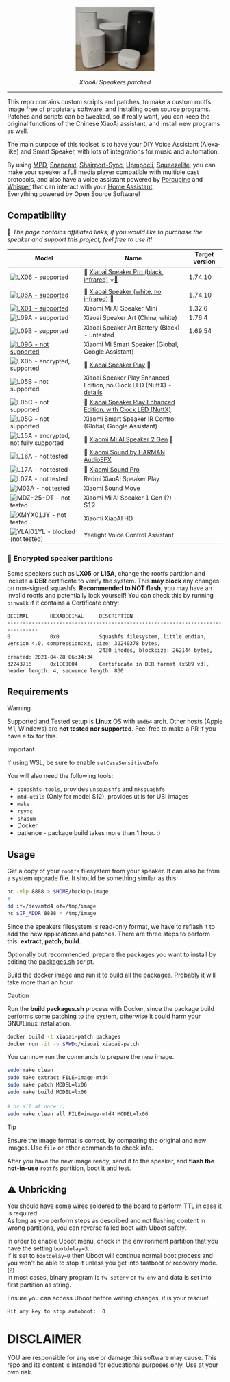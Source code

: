 
<p align="center">
  <img src="research/speakers.jpg" alt="XiaoAi Speakers" style="height: 150px;">
</p>
<p align="center">
  <i>XiaoAi Speakers patched</i>
</p>

------------

This repo contains custom scripts and patches, to make a custom rootfs image free of propietary software, and installing open source programs.  
Patches and scripts can be tweaked, so if really want, you can keep the original functions of the Chinese XiaoAi assistant, and install new programs as well.

The main purpose of this toolset is to have your DIY Voice Assistant (Alexa-like) and Smart Speaker, with lots of integrations for music and automation.

By using [MPD], [Snapcast], [Shairport-Sync], [Upmpdcli], [Squeezelite], you can make your speaker a full media player compatible with multiple cast protocols,
and also have a voice assistant powered by [Porcupine] and [Whisper] that can interact with your [Home Assistant].  
Everything powered by Open Source Software!

[MPD]: https://www.musicpd.org/
[Snapcast]: https://github.com/badaix/snapcast
[Shairport-Sync]: https://github.com/mikebrady/shairport-sync
[Upmpdcli]: https://www.lesbonscomptes.com/upmpdcli/
[Squeezelite]: https://github.com/ralph-irving/squeezelite
[Porcupine]: https://github.com/Picovoice/porcupine
[Whisper]: https://github.com/home-assistant/addons/tree/master/whisper
[Home Assistant]: https://www.home-assistant.io/

## Compatibility

🛒 *The page contains affiliated links, if you would like to purchase the speaker and support this project, feel free to use it!*

| Model | Name | Target version |
|-------|------|------------------------------|
| [![LX06 - supported][LX06]](./research/lx06/) | 🛒 [Xiaoai Speaker Pro (black, infrared)](https://s.click.aliexpress.com/e/_on7C0gx) ⭐[📝](./research/lx06/) | 1.74.10 |
| [![L06A - supported][L06A]](./research/lx06/) | 🛒 [Xiaoai Speaker (white, no infrared)](https://s.click.aliexpress.com/e/_oC8xwNH) [📝](./research/lx06/) | 1.74.10 |
| [![LX01 - supported][LX01]](./research/lx01/) | Xiaomi Mi AI Speaker Mini | 1.32.6 |
| ![L09A - supported][L09A] | Xiaoai Speaker Art (China, white) | 1.76.4 |
| ![L09B - supported][L09B] | Xiaoai Speaker Art Battery (Black) - untested | 1.69.54 |
| [![L09G - not supported][L09G]](./research/l09g/) | Xiaomi Mi Smart Speaker (Global, Google Assistant) | |
| ![LX05 - encrypted, supported][LX05] | 🛒 [Xiaoai Speaker Play](https://s.click.aliexpress.com/e/_onGQ8af) 🔐 | |
| ![L05B - not supported][L05B] | Xiaoai Speaker Play Enhanced Edition, no Clock LED (NuttX) - [details](https://github.com/duhow/xiaoai-patch/issues/19) | |
| ![L05C - not supported][L05C] | 🛒 [Xiaoai Speaker Play Enhanced Edition, with Clock LED (NuttX)](https://s.click.aliexpress.com/e/_oFox6UT) | |
| ![L05G - not supported][L05G] | Xiaomi Smart Speaker IR Control (Global, Google Assistant) | |
| ![L15A - encrypted, not fully supported][L15A] | 🛒 [Xiaomi Mi AI Speaker 2 Gen](https://s.click.aliexpress.com/e/_oldb5I7) 🔐 | |
| ![L16A - not tested][L16A] | 🛒 [Xiaomi Sound by HARMAN AudioEFX](https://s.click.aliexpress.com/e/_oDdCwl9) | |
| ![L17A - not tested][L17A] | 🛒 [Xiaomi Sound Pro](https://s.click.aliexpress.com/e/_omC5yLv) | |
| ![L07A - not tested][L07A] | Redmi XiaoAI Speaker Play | |
| ![M03A - not tested][M03A] | Xiaomi Sound Move | |
| ![MDZ-25-DT - not tested][MDZ-25-DT] | Xiaomi Mi AI Speaker 1 Gen (?) - S12 | |
| ![XMYX01JY - not tested][XMYX01JY] | Xiaomi XiaoAI HD | |
| ![YLAI01YL - blocked (not tested)][YLAI01YL] | Yeelight Voice Control Assistant | |

[LX06]: https://img.shields.io/badge/LX06-green?style=for-the-badge
[L06A]: https://img.shields.io/badge/L06A-green?style=for-the-badge
[LX01]: https://img.shields.io/badge/LX01-green?style=for-the-badge
[L09A]: https://img.shields.io/badge/L09A-green?style=for-the-badge
[L09B]: https://img.shields.io/badge/L09B-green?style=for-the-badge
[L09G]: https://img.shields.io/badge/L09G-red?style=for-the-badge
[LX05]: https://img.shields.io/badge/LX05-yellowgreen?style=for-the-badge
[L05B]: https://img.shields.io/badge/L05B-red?style=for-the-badge
[L05C]: https://img.shields.io/badge/L05C-red?style=for-the-badge
[L05G]: https://img.shields.io/badge/L05G-red?style=for-the-badge
[L15A]: https://img.shields.io/badge/L15A-yellow?style=for-the-badge
[L16A]: https://img.shields.io/badge/L16A-lightgrey?style=for-the-badge
[L17A]: https://img.shields.io/badge/L17A-lightgrey?style=for-the-badge
[L07A]: https://img.shields.io/badge/L07A-lightgrey?style=for-the-badge
[M03A]: https://img.shields.io/badge/M03A-lightgrey?style=for-the-badge
[MDZ-25-DT]: https://img.shields.io/badge/MDZ--25--DT-lightgrey?style=for-the-badge
[XMYX01JY]: https://img.shields.io/badge/XMYX01JY-lightgrey?style=for-the-badge
[YLAI01YL]: https://img.shields.io/badge/YLAI01YL-lightgrey?style=for-the-badge

### 🔐 Encrypted speaker partitions

Some speakers such as **LX05** or **L15A**, change the rootfs partition and include a **DER** certificate to verify the system.
This **may block** any changes on non-signed squashfs. **Recommended to NOT flash**, you may have an invalid rootfs and potentially lock yourself!
You can check this by running `binwalk` if it contains a Certificate entry:

```
DECIMAL       HEXADECIMAL     DESCRIPTION
--------------------------------------------------------------------------------
0             0x0             Squashfs filesystem, little endian, version 4.0, compression:xz, size: 32240378 bytes,
                              2430 inodes, blocksize: 262144 bytes, created: 2021-04-28 06:34:34
32243716      0x1EC0004       Certificate in DER format (x509 v3), header length: 4, sequence length: 830
```


## Requirements

> [!WARNING]  
> Supported and Tested setup is **Linux** OS with `amd64` arch.
  Other hosts (Apple M1, Windows) are **not tested nor supported**.
  Feel free to make a PR if you have a fix for this.

> [!IMPORTANT]  
> If using WSL, be sure to enable `setCaseSensitiveInfo`.

You will also need the following tools:

- `squashfs-tools`, provides `unsquashfs` and `mksquashfs`
- `mtd-utils` (Only for model S12), provides utils for UBI images
- `make`
- `rsync`
- `shasum`
- Docker
- patience - package build takes more than 1 hour. :)

## Usage

Get a copy of your `rootfs` filesystem from your speaker. It can also be from a system upgrade file.
It should be something similar as this:

```bash
nc -vlp 8888 > $HOME/backup-image
# -----
dd if=/dev/mtd4 of=/tmp/image
nc $IP_ADDR 8888 < /tmp/image
```

Since the speakers filesystem is read-only format, we have to reflash it to add the new applications and patches.
There are three steps to perform this: **extract, patch, build**.

Optionally but recommended, prepare the packages you want to install by editing the [packages.sh] script.

[packages.sh]: https://github.com/duhow/xiaoai-patch/blob/master/packages.sh#L657

Build the docker image and run it to build all the packages. Probably it will take more than an hour.

> [!CAUTION]  
> Run the **build packages.sh** process with Docker, since the package build performs some patching to the system, otherwise it could harm your GNU/Linux installation.

```bash
docker build -t xiaoai-patch packages
docker run -it -v $PWD:/xiaoai xiaoai-patch
```

You can now run the commands to prepare the new image.

```bash
sudo make clean
sudo make extract FILE=image-mtd4
sudo make patch MODEL=lx06
sudo make build MODEL=lx06

# or all at once :)
sudo make clean all FILE=image-mtd4 MODEL=lx06
```

> [!TIP]  
> Ensure the image format is correct, by comparing the original and new images. Use `file` or other commands to check info.

After you have the new image ready, send it to the speaker, and **flash the not-in-use** `rootfs` partition, boot it and test.

## :warning: Unbricking

You should have some wires soldered to the board to perform TTL in case it is required.  
As long as you perform steps as described and not flashing content in wrong partitions, you can reverse failed boot with Uboot safely.

In order to enable Uboot menu, check in the environment partition that you have the setting `bootdelay=3`.  
If is set to `bootdelay=0` then Uboot will continue normal boot process and you won't be able to stop it unless you get into fastboot or recovery mode. (?)  
In most cases, binary program is `fw_setenv` or `fw_env` and data is set into first partition as string.

Ensure you can access Uboot before writing changes, it is your rescue!

```
Hit any key to stop autoboot:  0
```

# DISCLAIMER
YOU are responsible for any use or damage this software may cause. This repo and its content is intended for educational purposes only. Use at your own risk.
